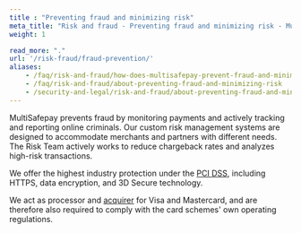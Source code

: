 ```yaml
---
title : "Preventing fraud and minimizing risk"
meta_title: "Risk and fraud - Preventing fraud and minimizing risk - MultiSafepay Docs"
weight: 1

read_more: "."
url: '/risk-fraud/fraud-prevention/'
aliases:
    - /faq/risk-and-fraud/how-does-multisafepay-prevent-fraud-and-minimize-risks
    - /faq/risk-and-fraud/about-preventing-fraud-and-minimizing-risk
    - /security-and-legal/risk-and-fraud/about-preventing-fraud-and-minimizing-risk/
---
```

MultiSafepay prevents fraud by monitoring payments and actively tracking and reporting online criminals. Our custom risk management systems are designed to accommodate merchants and partners with different needs. The Risk Team actively works to reduce chargeback rates and analyzes high-risk transactions.

We offer the highest industry protection under the [PCI DSS](/getting-started/glossary/#payment-card-industry-data-security-standard-pci-dss), including HTTPS, data encryption, and 3D Secure technology. 

We act as processor and [acquirer](/getting-started/glossary/#acquirer) for Visa and Mastercard, and are therefore also required to comply with the card schemes' own operating regulations.



